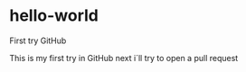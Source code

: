 # hello-world
First try GitHub

This is my first try in GitHub
next i´ll try to open a pull request
